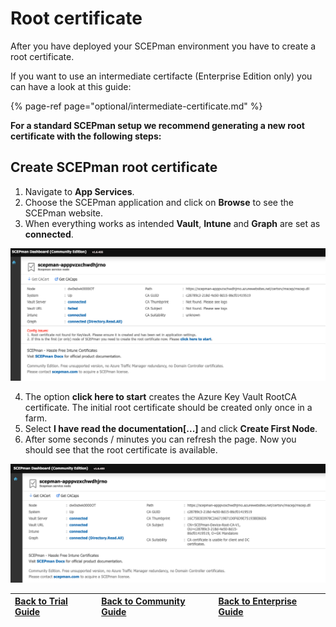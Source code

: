 # Root certificate

After you have deployed your SCEPman environment you have to create a root certificate.

If you want to use an intermediate certifacte \(Enterprise Edition only\) you can have a look at this guide: 

{% page-ref page="optional/intermediate-certificate.md" %}

**For a standard SCEPman setup we recommend generating a new root certificate with the following steps:**

## Create SCEPman root certificate

1. Navigate to **App Services**. 
2. Choose the SCEPman application and click on **Browse** to see the SCEPman website. 
3. When everything works as intended **Vault**, **Intune** and **Graph** are set as **connected**.

![](../.gitbook/assets/image%20%2814%29%20%281%29.png)

4. The option **click here to start** creates the Azure Key Vault RootCA certificate. The initial root certificate should be created only once in a farm.   
5. Select **I have read the documentation\[...\]** and click **Create First Node**.  
6. After some seconds / minutes you can refresh the page. Now you should see that the root certificate is available.

![](../.gitbook/assets/image%20%2815%29.png)

| [Back to Trial Guide](../getting-started/trial-guide.md#step-3-create-root-certificate) | [Back to Community Guide](../getting-started/community-guide.md#step-3-create-root-certificate) | ​[Back to Enterprise Guide​](../getting-started/enterprise-guide.md#step-3-create-root-certificate) |
| :--- | :--- | :--- |


